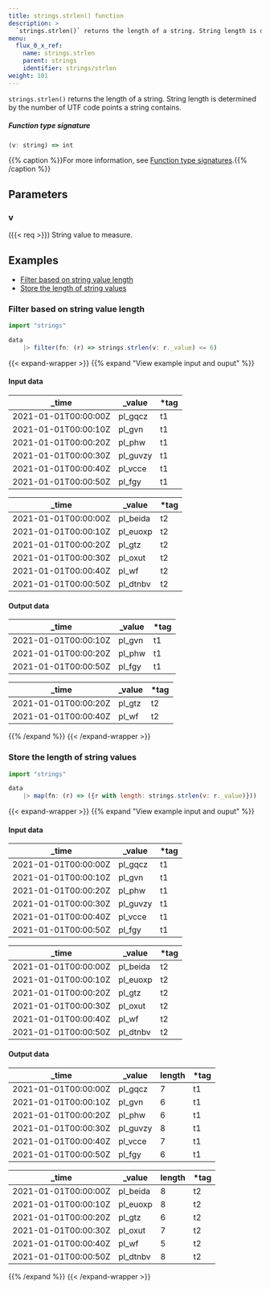 ```yaml
---
title: strings.strlen() function
description: >
  `strings.strlen()` returns the length of a string. String length is determined by the number of UTF code points a string contains.
menu:
  flux_0_x_ref:
    name: strings.strlen
    parent: strings
    identifier: strings/strlen
weight: 101
---
```


<!------------------------------------------------------------------------------

IMPORTANT: This page was generated from comments in the Flux source code. Any
edits made directly to this page will be overwritten the next time the
documentation is generated. 

To make updates to this documentation, update the function comments above the
function definition in the Flux source code:

https://github.com/influxdata/flux/blob/master/stdlib/strings/strings.flux#L811-L811

Contributing to Flux: https://github.com/influxdata/flux#contributing
Fluxdoc syntax: https://github.com/influxdata/flux/blob/master/docs/fluxdoc.md

------------------------------------------------------------------------------->

`strings.strlen()` returns the length of a string. String length is determined by the number of UTF code points a string contains.



##### Function type signature

```js
(v: string) => int
```

{{% caption %}}For more information, see [Function type signatures](/flux/v0.x/function-type-signatures/).{{% /caption %}}

## Parameters

### v
({{< req >}})
String value to measure.




## Examples

- [Filter based on string value length](#filter-based-on-string-value-length)
- [Store the length of string values](#store-the-length-of-string-values)

### Filter based on string value length

```js
import "strings"

data
    |> filter(fn: (r) => strings.strlen(v: r._value) <= 6)
```

{{< expand-wrapper >}}
{{% expand "View example input and ouput" %}}

#### Input data

| _time                | _value   | *tag |
| -------------------- | -------- | ---- |
| 2021-01-01T00:00:00Z | pl_gqcz  | t1   |
| 2021-01-01T00:00:10Z | pl_gvn   | t1   |
| 2021-01-01T00:00:20Z | pl_phw   | t1   |
| 2021-01-01T00:00:30Z | pl_guvzy | t1   |
| 2021-01-01T00:00:40Z | pl_vcce  | t1   |
| 2021-01-01T00:00:50Z | pl_fgy   | t1   |

| _time                | _value   | *tag |
| -------------------- | -------- | ---- |
| 2021-01-01T00:00:00Z | pl_beida | t2   |
| 2021-01-01T00:00:10Z | pl_euoxp | t2   |
| 2021-01-01T00:00:20Z | pl_gtz   | t2   |
| 2021-01-01T00:00:30Z | pl_oxut  | t2   |
| 2021-01-01T00:00:40Z | pl_wf    | t2   |
| 2021-01-01T00:00:50Z | pl_dtnbv | t2   |


#### Output data

| _time                | _value  | *tag |
| -------------------- | ------- | ---- |
| 2021-01-01T00:00:10Z | pl_gvn  | t1   |
| 2021-01-01T00:00:20Z | pl_phw  | t1   |
| 2021-01-01T00:00:50Z | pl_fgy  | t1   |

| _time                | _value  | *tag |
| -------------------- | ------- | ---- |
| 2021-01-01T00:00:20Z | pl_gtz  | t2   |
| 2021-01-01T00:00:40Z | pl_wf   | t2   |

{{% /expand %}}
{{< /expand-wrapper >}}

### Store the length of string values

```js
import "strings"

data
    |> map(fn: (r) => ({r with length: strings.strlen(v: r._value)}))
```

{{< expand-wrapper >}}
{{% expand "View example input and ouput" %}}

#### Input data

| _time                | _value   | *tag |
| -------------------- | -------- | ---- |
| 2021-01-01T00:00:00Z | pl_gqcz  | t1   |
| 2021-01-01T00:00:10Z | pl_gvn   | t1   |
| 2021-01-01T00:00:20Z | pl_phw   | t1   |
| 2021-01-01T00:00:30Z | pl_guvzy | t1   |
| 2021-01-01T00:00:40Z | pl_vcce  | t1   |
| 2021-01-01T00:00:50Z | pl_fgy   | t1   |

| _time                | _value   | *tag |
| -------------------- | -------- | ---- |
| 2021-01-01T00:00:00Z | pl_beida | t2   |
| 2021-01-01T00:00:10Z | pl_euoxp | t2   |
| 2021-01-01T00:00:20Z | pl_gtz   | t2   |
| 2021-01-01T00:00:30Z | pl_oxut  | t2   |
| 2021-01-01T00:00:40Z | pl_wf    | t2   |
| 2021-01-01T00:00:50Z | pl_dtnbv | t2   |


#### Output data

| _time                | _value   | length  | *tag |
| -------------------- | -------- | ------- | ---- |
| 2021-01-01T00:00:00Z | pl_gqcz  | 7       | t1   |
| 2021-01-01T00:00:10Z | pl_gvn   | 6       | t1   |
| 2021-01-01T00:00:20Z | pl_phw   | 6       | t1   |
| 2021-01-01T00:00:30Z | pl_guvzy | 8       | t1   |
| 2021-01-01T00:00:40Z | pl_vcce  | 7       | t1   |
| 2021-01-01T00:00:50Z | pl_fgy   | 6       | t1   |

| _time                | _value   | length  | *tag |
| -------------------- | -------- | ------- | ---- |
| 2021-01-01T00:00:00Z | pl_beida | 8       | t2   |
| 2021-01-01T00:00:10Z | pl_euoxp | 8       | t2   |
| 2021-01-01T00:00:20Z | pl_gtz   | 6       | t2   |
| 2021-01-01T00:00:30Z | pl_oxut  | 7       | t2   |
| 2021-01-01T00:00:40Z | pl_wf    | 5       | t2   |
| 2021-01-01T00:00:50Z | pl_dtnbv | 8       | t2   |

{{% /expand %}}
{{< /expand-wrapper >}}
